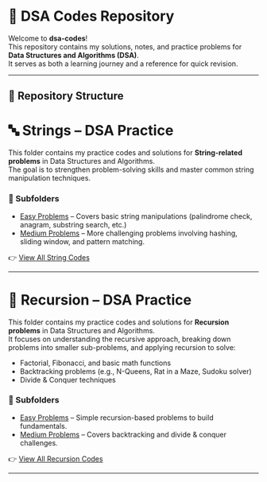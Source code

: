 # 🧩 DSA Codes Repository

Welcome to **dsa-codes**!  
This repository contains my solutions, notes, and practice problems for **Data Structures and Algorithms (DSA)**.  
It serves as both a learning journey and a reference for quick revision.  

---

## 📂 Repository Structure

# 🔤 Strings – DSA Practice

This folder contains my practice codes and solutions for **String-related problems** in Data Structures and Algorithms.  
The goal is to strengthen problem-solving skills and master common string manipulation techniques.

### 📁 Subfolders
- [Easy Problems](./Strings/Easy) – Covers basic string manipulations (palindrome check, anagram, substring search, etc.)  
- [Medium Problems](./Strings/Medium) – More challenging problems involving hashing, sliding window, and pattern matching.  

👉 [View All String Codes](./Strings)

---

# 🔁 Recursion – DSA Practice

This folder contains my practice codes and solutions for **Recursion problems** in Data Structures and Algorithms.  
It focuses on understanding the recursive approach, breaking down problems into smaller sub-problems, and applying recursion to solve:  
- Factorial, Fibonacci, and basic math functions  
- Backtracking problems (e.g., N-Queens, Rat in a Maze, Sudoku solver)  
- Divide & Conquer techniques  

### 📁 Subfolders
- [Easy Problems](./Recursion/Easy) – Simple recursion-based problems to build fundamentals.  
- [Medium Problems](./Recursion/Medium) – Covers backtracking and divide & conquer challenges.  

👉 [View All Recursion Codes](./Recursion)

---
